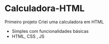 # Calculadora-HTML
Primeiro projeto
Criei uma calculadora em HTML
- Simples com funcionalidades básicas
- HTML, CSS , JS
